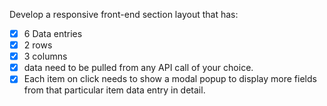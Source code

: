 Develop a responsive front-end section layout that has:

- [x] 6 Data entries
- [x] 2 rows
- [x] 3 columns
- [x] data need to be pulled from any API call of your choice.
- [x] Each item on click needs to show a modal popup to display more fields from that particular item data entry in detail.
